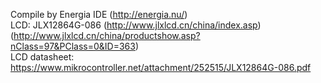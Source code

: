 Compile by Energia IDE (http://energia.nu/) </br>
LCD: JLX12864G-086 (http://www.jlxlcd.cn/china/index.asp) (http://www.jlxlcd.cn/china/productshow.asp?nClass=97&PClass=0&ID=363)</br>
LCD datasheet: https://www.mikrocontroller.net/attachment/252515/JLX12864G-086.pdf </br>
